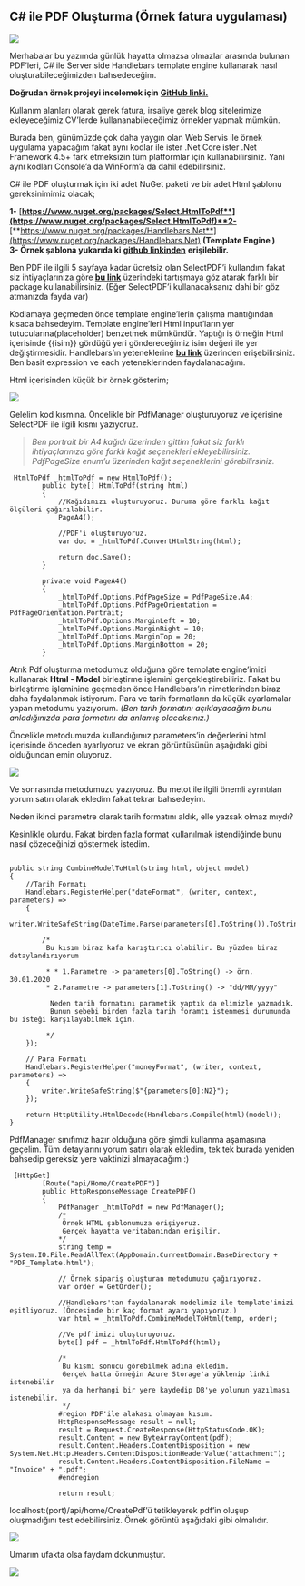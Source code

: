 ## C# ile PDF Oluşturma (Örnek fatura uygulaması)

![](https://cdn.hashnode.com/res/hashnode/image/upload/v1647972077532/Wktuc2ba-.jpeg)

Merhabalar bu yazımda günlük hayatta olmazsa olmazlar arasında bulunan PDF’leri, C# ile Server side Handlebars template engine kullanarak nasıl oluşturabileceğimizden bahsedeceğim.

**Doğrudan örnek projeyi incelemek için** [**GitHub linki.**](https://github.com/hakanyalitekin/SampleCreatePDF)

Kullanım alanları olarak gerek fatura, irsaliye gerek blog sitelerimize ekleyeceğimiz CV’lerde kullananabileceğimiz örnekler yapmak mümkün.

Burada ben, günümüzde çok daha yaygın olan Web Servis ile örnek uygulama yapacağım fakat aynı kodlar ile ister .Net Core ister .Net Framework 4.5+ fark etmeksizin tüm platformlar için kullanabilirsiniz. Yani aynı kodları Console’a da WinForm’a da dahil edebilirsiniz.

C# ile PDF oluşturmak için iki adet NuGet paketi ve bir adet Html şablonu gereksinimimiz olacak;

**1-** [**https://www.nuget.org/packages/Select.HtmlToPdf**](https://www.nuget.org/packages/Select.HtmlToPdf)**2-** [**https://www.nuget.org/packages/Handlebars.Net**](https://www.nuget.org/packages/Handlebars.Net) **(Template Engine )  
3- Örnek şablona yukarıda ki** [**github linkinden**](https://github.com/hakanyalitekin/SampleCreatePDF/blob/master/SampleCreatePDF/PDF_Template.html) **erişilebilir.**

Ben PDF ile ilgili 5 sayfaya kadar ücretsiz olan SelectPDF’i kullandım fakat siz ihtiyaçlarınıza göre [**bu link**](https://www.it-swarm.dev/tr/c%23/htmlyi-.nette-pdfye-donusturun/958245890/) üzerindeki tartışmaya göz atarak farklı bir package kullanabilirsiniz. (Eğer SelectPDF’i kullanacaksanız dahi bir göz atmanızda fayda var)

Kodlamaya geçmeden önce template engine’lerin çalışma mantığından kısaca bahsedeyim. Template engine’leri Html input’ların yer tutucularına(placeholder) benzetmek mümkündür. Yaptığı iş örneğin Html içerisinde {{isim}} gördüğü yeri göndereceğimiz isim değeri ile yer değiştirmesidir. Handlebars’ın yeteneklerine [**bu link**](https://handlebarsjs.com/guide/) üzerinden erişebilirsiniz. Ben basit expression ve each yeteneklerinden faydalanacağım.

Html içerisinden küçük bir örnek gösterim;

![](https://cdn.hashnode.com/res/hashnode/image/upload/v1647972078839/e8jipfB5O.png)

Gelelim kod kısmına. Öncelikle bir PdfManager oluşturuyoruz ve içerisine SelectPDF ile ilgili kısmı yazıyoruz.

> _Ben portrait bir A4 kağıdı üzerinden gittim fakat siz farklı ihtiyaçlarınıza göre farklı kağıt seçenekleri ekleyebilirsiniz. PdfPageSize enum’u üzerinden kağıt seçeneklerini görebilirsiniz._


```
 HtmlToPdf _htmlToPdf = new HtmlToPdf();
        public byte[] HtmlToPdf(string html)
        {
            //Kağıdımızı oluşturuyoruz. Duruma göre farklı kağıt ölçüleri çağırılabilir.
            PageA4();

            //PDF'i oluşturuyoruz.
            var doc = _htmlToPdf.ConvertHtmlString(html);

            return doc.Save();
        }

        private void PageA4()
        {
            _htmlToPdf.Options.PdfPageSize = PdfPageSize.A4;
            _htmlToPdf.Options.PdfPageOrientation = PdfPageOrientation.Portrait;
            _htmlToPdf.Options.MarginLeft = 10;
            _htmlToPdf.Options.MarginRight = 10;
            _htmlToPdf.Options.MarginTop = 20;
            _htmlToPdf.Options.MarginBottom = 20;
        }
``` 


Atrık Pdf oluşturma metodumuz olduğuna göre template engine’imizi kullanarak **Html - Model** birleştirme işlemini gerçekleştirebiliriz. Fakat bu birleştirme işleminine geçmeden önce Handlebars’ın nimetlerinden biraz daha faydalanmak istiyorum. Para ve tarih formatların da küçük ayarlamalar yapan metodumu yazıyorum. _(Ben tarih formatını açıklayacağım bunu anladığınızda para formatını da anlamış olacaksınız.)_

Öncelikle metodumuzda kullandığımız parameters’in değerlerini html içerisinde önceden ayarlıyoruz ve ekran görüntüsünün aşağıdaki gibi olduğundan emin oluyoruz.

![](https://cdn.hashnode.com/res/hashnode/image/upload/v1647972080193/9f47C-mgQ.png)

Ve sonrasında metodumuzu yazıyoruz. Bu metot ile ilgili önemli ayrıntıları yorum satırı olarak ekledim fakat tekrar bahsedeyim.

Neden ikinci parametre olarak tarih formatını aldık, elle yazsak olmaz mıydı?

Kesinlikle olurdu. Fakat birden fazla format kullanılmak istendiğinde bunu nasıl çözeceğinizi göstermek istedim.

```

public string CombineModelToHtml(string html, object model)
{
    //Tarih Formatı
    Handlebars.RegisterHelper("dateFormat", (writer, context, parameters) =>
    {
        writer.WriteSafeString(DateTime.Parse(parameters[0].ToString()).ToString(parameters[1].ToString()));

        /* 
         Bu kısım biraz kafa karıştırıcı olabilir. Bu yüzden biraz detaylandırıyorum
         
         * * 1.Parametre -> parameters[0].ToString() -> örn. 30.01.2020
         * 2.Parametre -> parameters[1].ToString() -> "dd/MM/yyyy"
         
          Neden tarih formatını parametik yaptık da elimizle yazmadık.
          Bunun sebebi birden fazla tarih foramtı istenmesi durumunda bu isteği karşılayabilmek için.

         */
    });

    // Para Formatı
    Handlebars.RegisterHelper("moneyFormat", (writer, context, parameters) =>
    {
        writer.WriteSafeString($"{parameters[0]:N2}");
    });

    return HttpUtility.HtmlDecode(Handlebars.Compile(html)(model));
}
```

PdfManager sınıfımız hazır olduğuna göre şimdi kullanma aşamasına geçelim. Tüm detaylarını yorum satırı olarak ekledim, tek tek burada yeniden bahsedip gereksiz yere vaktinizi almayacağım :)


```
 [HttpGet]
        [Route("api/Home/CreatePDF")]
        public HttpResponseMessage CreatePDF()
        {
            PdfManager _htmlToPdf = new PdfManager();
            /*
             Örnek HTML şablonumuza erişiyoruz.
             Gerçek hayatta veritabanından erişilir.
            */
            string temp = System.IO.File.ReadAllText(AppDomain.CurrentDomain.BaseDirectory + "PDF_Template.html");

            // Örnek sipariş oluşturan metodumuzu çağırıyoruz.
            var order = GetOrder();

            //Handlebars'tan faydalanarak modelimiz ile template'imizi eşitliyoruz. (Öncesinde bir kaç format ayarı yapıyoruz.)
            var html = _htmlToPdf.CombineModelToHtml(temp, order);

            //Ve pdf'imizi oluşturuyoruz.
            byte[] pdf = _htmlToPdf.HtmlToPdf(html);

            /*
             Bu kısmı sonucu görebilmek adına ekledim. 
             Gerçek hatta örneğin Azure Storage'a yüklenip linki istenebilir
             ya da herhangi bir yere kaydedip DB'ye yolunun yazılması istenebilir.
             */
            #region PDF'ile alakası olmayan kısım.
            HttpResponseMessage result = null;
            result = Request.CreateResponse(HttpStatusCode.OK);
            result.Content = new ByteArrayContent(pdf);
            result.Content.Headers.ContentDisposition = new System.Net.Http.Headers.ContentDispositionHeaderValue("attachment");
            result.Content.Headers.ContentDisposition.FileName = "Invoice" + ".pdf";
            #endregion

            return result;
``` 


localhost:(port)/api/home/CreatePdf’ü tetikleyerek pdf’in oluşup oluşmadığını test edebilirsiniz. Örnek görüntü aşağıdaki gibi olmalıdır.

![](https://cdn.hashnode.com/res/hashnode/image/upload/v1647972081418/PMSOeoyyJ.png)

Umarım ufakta olsa faydam dokunmuştur.

![](https://cdn.hashnode.com/res/hashnode/image/upload/v1647972082890/OKDhJT9q-.gif)